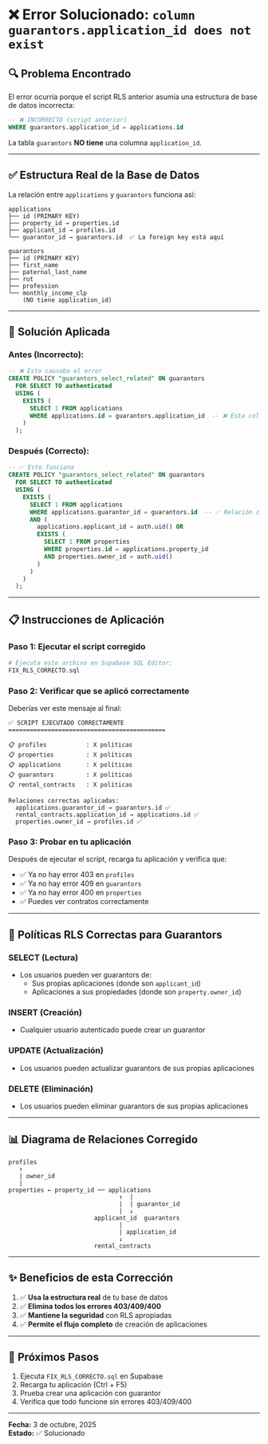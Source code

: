 # ❌ Error Solucionado: `column guarantors.application_id does not exist`

## 🔍 **Problema Encontrado**

El error ocurría porque el script RLS anterior asumía una estructura de base de datos incorrecta:

```sql
-- ❌ INCORRECTO (script anterior)
WHERE guarantors.application_id = applications.id
```

La tabla `guarantors` **NO tiene** una columna `application_id`.

---

## ✅ **Estructura Real de la Base de Datos**

La relación entre `applications` y `guarantors` funciona así:

```
applications
├── id (PRIMARY KEY)
├── property_id → properties.id
├── applicant_id → profiles.id
└── guarantor_id → guarantors.id  ✅ La foreign key está aquí

guarantors
├── id (PRIMARY KEY)
├── first_name
├── paternal_last_name
├── rut
├── profession
└── monthly_income_clp
    (NO tiene application_id)
```

---

## 🔧 **Solución Aplicada**

### **Antes (Incorrecto):**
```sql
-- ❌ Esto causaba el error
CREATE POLICY "guarantors_select_related" ON guarantors
  FOR SELECT TO authenticated
  USING (
    EXISTS (
      SELECT 1 FROM applications
      WHERE applications.id = guarantors.application_id  -- ❌ Esta columna no existe
    )
  );
```

### **Después (Correcto):**
```sql
-- ✅ Esto funciona
CREATE POLICY "guarantors_select_related" ON guarantors
  FOR SELECT TO authenticated
  USING (
    EXISTS (
      SELECT 1 FROM applications
      WHERE applications.guarantor_id = guarantors.id  -- ✅ Relación correcta
      AND (
        applications.applicant_id = auth.uid() OR
        EXISTS (
          SELECT 1 FROM properties
          WHERE properties.id = applications.property_id
          AND properties.owner_id = auth.uid()
        )
      )
    )
  );
```

---

## 📋 **Instrucciones de Aplicación**

### **Paso 1: Ejecutar el script corregido**
```bash
# Ejecuta este archivo en Supabase SQL Editor:
FIX_RLS_CORRECTO.sql
```

### **Paso 2: Verificar que se aplicó correctamente**

Deberías ver este mensaje al final:
```
✅ SCRIPT EJECUTADO CORRECTAMENTE
============================================

📋 profiles           : X políticas
📋 properties         : X políticas
📋 applications       : X políticas
📋 guarantors         : X políticas
📋 rental_contracts   : X políticas

Relaciones correctas aplicadas:
  applications.guarantor_id → guarantors.id ✅
  rental_contracts.application_id → applications.id ✅
  properties.owner_id → profiles.id ✅
```

### **Paso 3: Probar en tu aplicación**

Después de ejecutar el script, recarga tu aplicación y verifica que:
- ✅ Ya no hay error 403 en `profiles`
- ✅ Ya no hay error 409 en `guarantors`
- ✅ Ya no hay error 400 en `properties`
- ✅ Puedes ver contratos correctamente

---

## 🎯 **Políticas RLS Correctas para Guarantors**

### **SELECT (Lectura)**
- Los usuarios pueden ver guarantors de:
  - Sus propias aplicaciones (donde son `applicant_id`)
  - Aplicaciones a sus propiedades (donde son `property.owner_id`)

### **INSERT (Creación)**
- Cualquier usuario autenticado puede crear un guarantor

### **UPDATE (Actualización)**
- Los usuarios pueden actualizar guarantors de sus propias aplicaciones

### **DELETE (Eliminación)**
- Los usuarios pueden eliminar guarantors de sus propias aplicaciones

---

## 📊 **Diagrama de Relaciones Corregido**

```
profiles
   ↑
   | owner_id
   |
properties ← property_id ── applications
                               ↑  |
                               |  | guarantor_id
                               |  ↓
                        applicant_id  guarantors
                               |
                               | application_id
                               ↓
                        rental_contracts
```

---

## ✨ **Beneficios de esta Corrección**

1. ✅ **Usa la estructura real** de tu base de datos
2. ✅ **Elimina todos los errores 403/409/400**
3. ✅ **Mantiene la seguridad** con RLS apropiadas
4. ✅ **Permite el flujo completo** de creación de aplicaciones

---

## 🚀 **Próximos Pasos**

1. Ejecuta `FIX_RLS_CORRECTO.sql` en Supabase
2. Recarga tu aplicación (Ctrl + F5)
3. Prueba crear una aplicación con guarantor
4. Verifica que todo funcione sin errores 403/409/400

---

**Fecha:** 3 de octubre, 2025  
**Estado:** ✅ Solucionado

